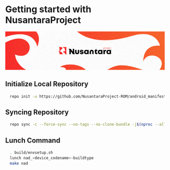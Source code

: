 Getting started with NusantaraProject
====================

![NusantaraProject](https://github.com/NusantaraProject-ROM/Nusantara/blob/master/goodies/banner.png?raw=true)

Initialize Local Repository
-------------
```bash
  repo init -u https://github.com/NusantaraProject-ROM/android_manifest -b 12
```

Syncing Repository
-------------
```bash
  repo sync -c --force-sync --no-tags --no-clone-bundle -j$(nproc --all)
```

Lunch Command
-------------
```bash
  . build/envsetup.sh
  lunch nad_<device_codename>-buildtype
  make nad
```

